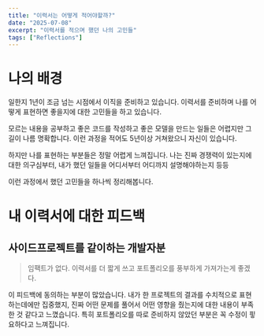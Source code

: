 ```yaml
---
title: "이력서는 어떻게 적어야할까?"
date: "2025-07-08"
excerpt: "이력서를 적으며 했던 나의 고민들"
tags: ["Reflections"]
---
```


# 나의 배경

일한지 1년이 조금 넘는 시점에서 이직을 준비하고 있습니다.
이력서를 준비하며 나를 어떻게 표현하면 좋을지에 대한 고민들을 하고 있습니다.

모르는 내용을 공부하고 좋은 코드를 작성하고 좋은 모델을 만드는 일들은 어렵지만 그 길이 나름 명확합니다.
이런 과정을 적어도 5년이상 거쳐왔으니 자신이 있습니다.

하지만 나를 표현하는 부분들은 정말 어렵게 느껴집니다.
나는 진짜 경쟁력이 있는지에 대한 의구심부터, 내가 했던 일들을 어디서부터 어디까지 설명해야하는지 등등

이런 과정에서 했던 고민들을 하나씩 정리해봅니다.



# 내 이력서에 대한 피드백

## 사이드프로젝트를 같이하는 개발자분
> 임팩트가 없다. 이력서를 더 짧게 쓰고 포트폴리오를 풍부하게 가져가는게 좋겠다.   

이 피드백에 동의하는 부분이 많았습니다.
내가 한 프로젝트의 결과를 수치적으로 표현하는데에만 집중했지, 진짜 어떤 문제를 풀어서 어떤 영향을 줬는지에 대한 내용이 부족한 것 같다고 느꼈습니다.
특히 포트폴리오를 따로 준비하지 않았던 부분은 꼭 수정이 핗요하다고 느껴집니다.

